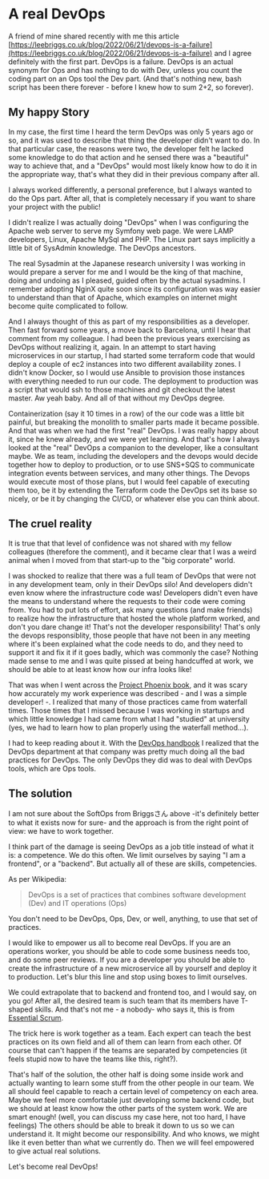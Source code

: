 # A real DevOps

A friend of mine shared recently with me this article [https://leebriggs.co.uk/blog/2022/06/21/devops-is-a-failure](https://leebriggs.co.uk/blog/2022/06/21/devops-is-a-failure) and I agree definitely with the first part. DevOps is a failure. DevOps is an actual synonym for Ops and has nothing to do with Dev, unless you count the coding part on an Ops tool the Dev part. (And that's nothing new, bash script has been there forever - before I knew how to sum 2+2, so forever).

## My happy Story

In my case, the first time I heard the term DevOps was only 5 years ago or so, and it was used to describe that thing the developer didn't want to do. In that particular case, the reasons were two, the developer felt he lacked some knowledge to do that action and he sensed there was a "beautiful" way to achieve that, and a "DevOps" would most likely know how to do it in the appropriate way, that's what they did in their previous company after all.

I always worked differently, a personal preference, but I always wanted to do the Ops part. After all, that is completely necessary if you want to share your project with the public!

I didn't realize I was actually doing "DevOps" when I was configuring the Apache web server to serve my Symfony web page. We were LAMP developers, Linux, Apache MySql and PHP. The Linux part says implicitly a little bit of SysAdmin knowledge. The DevOps ancestors.

The real Sysadmin at the Japanese research university I was working in would prepare a server for me and I would be the king of that machine, doing and undoing as I pleased, guided often by the actual sysadmins. I remember adopting NginX quite soon since its configuration was way easier to understand than that of Apache, which examples on internet might become quite complicated to follow.

And I always thought of this as part of my responsibilities as a developer. Then fast forward some years, a move back to Barcelona, until I hear that comment from my colleague. I had been the previous years exercising as DevOps without realizing it, again. In an attempt to start having microservices in our startup, I had started some terraform code that would deploy a couple of ec2 instances into two different availability zones. I didn't know Docker, so I would use Ansible to provision those instances with everything needed to run our code. The deployment to production was a script that would ssh to those machines and git checkout the latest master. Aw yeah baby. And all of that without my DevOps degree.

Containerization (say it 10 times in a row) of the our code was a little bit painful, but breaking the monolith to smaller parts made it became possible. And that was when we had the first "real" DevOps. I was really happy about it, since he knew already, and we were yet learning. And that's how I always looked at the "real" DevOps a companion to the developer, like a consultant maybe. We as team, including the developers and the devops would decide together how to deploy to production, or to use SNS+SQS to communicate integration events between services, and many other things. The Devops would execute most of those plans, but I would feel capable of executing them too, be it by extending the Terraform code the DevOps set its base so nicely, or be it by changing the CI/CD, or whatever else you can think about.

## The cruel reality

It is true that that level of confidence was not shared with my fellow colleagues (therefore the comment), and it became clear that I was a weird animal when I moved from that start-up to the "big corporate" world.

I was shocked to realize that there was a full team of DevOps that were not in any development team, only in their DevOps silo! And developers didn't even know where the infrastructure code was! Developers didn't even have the means to understand where the requests to their code were coming from. You had to put lots of effort, ask many questions (and make friends) to realize how the infrastructure that hosted the whole platform worked, and don't you dare change it! That's not the developer responsibility! That's only the devops responsiblity, those people that have not been in any meeting where it's been explained what the code needs to do, and they need to support it and fix it if it goes badly, which was commonly the case? Nothing made sense to me and I was quite pissed at being handcuffed at work, we should be able to at least know how our infra looks like!

That was when I went across the [Project Phoenix book](https://www.amazon.com/gp/product/B078Y98RG8/ref=kinw_myk_ro_title), and it was scary how accurately my work experience was described - and I was a simple developer! -. I realized that many of those practices came from waterfall times. Those times that I missed because I was working in startups and which little knowledge I had came from what I had "studied" at university (yes, we had to learn how to plan properly using the waterfall method...).

I had to keep reading about it. With the [DevOps handbook](https://www.amazon.com/gp/product/B01M9ASFQ3/ref=kinw_myk_ro_title) I realized that the DevOps department at that company was pretty much doing all the bad practices for DevOps. The only DevOps they did was to deal with DevOps tools, which are Ops tools.

## The solution

I am not sure about the SoftOps from Briggsさん above -it's definitely better to what it exists now for sure- and the approach is from the right point of view: we have to work together.

I think part of the damage is seeing DevOps as a job title instead of what it is: a competence. We do this often. We limit ourselves by saying "I am a frontend", or a "backend". But actually all of these are skills, competencies.

As per Wikipedia:

> DevOps is a set of practices that combines software development (Dev) and IT operations (Ops)

You don't need to be DevOps, Ops, Dev, or well, anything, to use that set of practices.

I would like to empower us all to become real DevOps. If you are an operations worker, you should be able to code some business needs too, and do some peer reviews. If you are a developer you should be able to create the infrastructure of a new microservice all by yourself and deploy it to production. Let's blur this line and stop using boxes to limit ourselves.

We could extrapolate that to backend and frontend too, and I would say, on you go! After all, the desired team is such team that its members have T-shaped skills. And that's not me - a nobody- who says it, this is from [Essential Scrum](https://www.amazon.com/gp/product/B008NAKA5O/ref=kinw_myk_ro_title).

The trick here is work together as a team. Each expert can teach the best practices on its own field and all of them can learn from each other. Of course that can't happen if the teams are separated by competencies (it feels stupid now to have the teams like this, right?).

That's half of the solution, the other half is doing some inside work and actually wanting to learn some stuff from the other people in our team. We all should feel capable to reach a certain level of competency on each area. Maybe we feel more comfortable just developing some backend code, but we should at least know how the other parts of the system work. We are smart enough! (well, you can discuss my case here, not too hard, I have feelings) The others should be able to break it down to us so we can understand it. It might become our responsibility. And who knows, we might like it even better than what we currently do. Then we will feel empowered to give actual real solutions.

Let's become real DevOps!